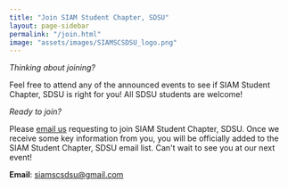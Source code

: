 ```yaml
---
title: "Join SIAM Student Chapter, SDSU"
layout: page-sidebar
permalink: "/join.html"
image: "assets/images/SIAMSCSDSU_logo.png"
---
```


_Thinking about joining?_

Feel free to attend any of the announced events to see if SIAM Student Chapter, SDSU is right for you! All SDSU students are welcome!

_Ready to join?_

Please [email us](mailto:siamscsdsu@gmail.com) requesting to join SIAM Student Chapter, SDSU. Once we receive some key information from you, you will be officially added to the SIAM Student Chapter, SDSU email list. Can't wait to see you at our next event!

**Email**: [siamscsdsu@gmail.com](mailto:siamscsdsu@gmail.com)

